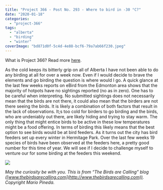 ```yaml
---
title: "Project 366 - Post No. 293 - Where to bird in -30 °C?"
date: "2020-01-18"
categories: 
  - "project-366"
tags: 
  - "alberta"
  - "birding"
  - "winter"
coverImage: "bd871d0f-5c4d-4e88-bcf6-79a7ab66f230.jpeg"
---
```


What is Project 366? Read more [here](https://thebirdsarecalling.com/2019/03/29/project-366/).

As the cold keeps its bitterly grip on all of Alberta I have not been able to do any birding at all for over a week now. Even if I would decide to brave the elements and go birding the question is where would I go. A quick glance at the last few weeks reports on eBird from the Edmonton area shows that the majority of hotpots have no sightings reported (no as in zero). One has to be careful when interpreting. No submitted sightings does not necessarily mean that the birds are not there, it could also mean that the birders are not there seeing the birds. It is likely a combination of both factors that result in the lack of observations. It;s too cold for birders to go birding and the birds, who are undeniably out there, are likely hiding and trying to stay warm. The only thing that might entice birds to be active in these low temperatures might be a food offering. In terms of birding this likely means that the best option to see birds would be at bird feeders. As it turns out the city has bird feeders set up every winter in Hermitage Park. Over the last few weeks 19 species of birds have been observed at the feeders here, a pretty good number for this time of year. We will see if I decide to challenge myself to venture our for some birding at the feeders this weekend.

![](https://thebirdsarecallingandimustgo.files.wordpress.com/2019/12/bd871d0f-5c4d-4e88-bcf6-79a7ab66f230.jpeg?w=1024)

_May the curiosity be with you. This is from “The Birds are Calling” blog ([www.thebirdsarecalling.com](http://www.thebirdsarecalling.com)). Copyright Mario Pineda._
